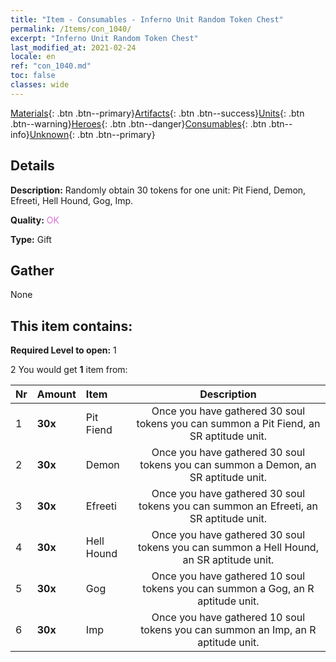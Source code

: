 ```yaml
---
title: "Item - Consumables - Inferno Unit Random Token Chest"
permalink: /Items/con_1040/
excerpt: "Inferno Unit Random Token Chest"
last_modified_at: 2021-02-24
locale: en
ref: "con_1040.md"
toc: false
classes: wide
---
```

 [Materials](/Items/){: .btn .btn--primary}[Artifacts](/Items/Artifacts/){: .btn .btn--success}[Units](/Items/Units/){: .btn .btn--warning}[Heroes](/Items/Heroes/){: .btn .btn--danger}[Consumables](/Items/Consumables/){: .btn .btn--info}[Unknown](/Items/Unknown/){: .btn .btn--primary}

## Details
 **Description:** Randomly obtain 30 tokens for one unit: Pit Fiend, Demon, Efreeti, Hell Hound, Gog, Imp.

 **Quality:** <span style="color: #DA70D6">OK</span>

 **Type:** Gift

## Gather

  None

## This item contains:

 **Required Level to open:** 1

 2 You would get **1** item  from:

  | Nr | Amount |     Item    | Description |
  |:---|:-------|:------------|:-----------:|
  | 1 |  **30x** | Pit Fiend | Once you have gathered 30 soul tokens you can summon a Pit Fiend, an SR aptitude unit.  | 
  | 2 |  **30x** | Demon | Once you have gathered 30 soul tokens you can summon a Demon, an SR aptitude unit.  | 
  | 3 |  **30x** | Efreeti | Once you have gathered 30 soul tokens you can summon an Efreeti, an SR aptitude unit.  | 
  | 4 |  **30x** | Hell Hound | Once you have gathered 30 soul tokens you can summon a Hell Hound, an SR aptitude unit.  | 
  | 5 |  **30x** | Gog | Once you have gathered 10 soul tokens you can summon a Gog, an R aptitude unit.  | 
  | 6 |  **30x** | Imp | Once you have gathered 10 soul tokens you can summon an Imp, an R aptitude unit.  | 
